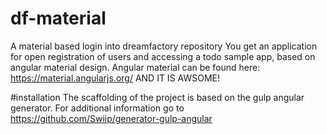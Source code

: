 # df-material
A material based login into dreamfactory repository
You get an application for open registration of users and accessing a todo sample app, based on angular material design. 
Angular material can be found here: https://material.angularjs.org/ 
AND IT IS AWSOME! 

#installation
The scaffolding of the project is based on the gulp angular generator. For additional information go to https://github.com/Swiip/generator-gulp-angular


